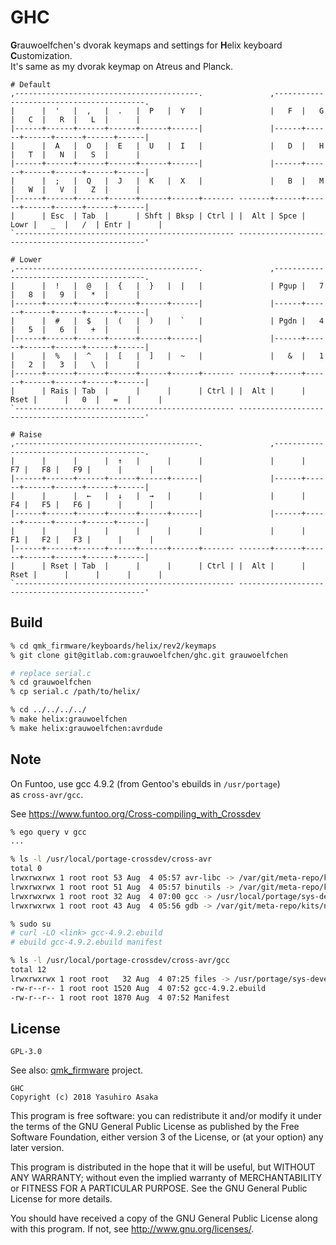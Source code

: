 # GHC

**G**rauwoelfchen's dvorak keymaps and settings for **H**elix keyboard **C**ustomization.  
It's same as my dvorak keymap on Atreus and Planck.

```
# Default
,-----------------------------------------.               ,-----------------------------------------.
|      |  '   |  ,   |  .   |  P   |  Y   |               |   F  |   G  |   C  |   R  |   L  |      |
|------+------+------+------+------+------|               |------+------+------+------+------+------|
|      |  A   |  O   |  E   |  U   |  I   |               |   D  |   H  |   T  |   N  |   S  |      |
|------+------+------+------+------+------|               |------+------+------+------+------+------|
|      |  ;   |  Q   |  J   |  K   |  X   |               |   B  |   M  |   W  |   V  |   Z  |      |
|------+------+------+------+------+------+------- -------+------+------+------+------+------+------|
|      | Esc  | Tab  |      | Shft | Bksp | Ctrl | |  Alt | Spce | Lowr |   _  |   /  | Entr |      |
`------------------------------------------------- -------------------------------------------------'

# Lower
,-----------------------------------------.               ,-----------------------------------------.
|      |  !   |  @   |  {   |  }   |  |   |               | Pgup |   7  |   8  |   9  |   *  |      |
|------+------+------+------+------+------|               |------+------+------+------+------+------|
|      |  #   |  $   |  (   |  )   |  `   |               | Pgdn |   4  |   5  |   6  |   +  |      |
|------+------+------+------+------+------|               |------+------+------+------+------+------|
|      |  %   |  ^   |  [   |  ]   |  ~   |               |   &  |   1  |   2  |   3  |   \  |      |
|------+------+------+------+------+------+------- -------+------+------+------+------+------+------|
|      | Rais | Tab  |      |      |      | Ctrl | |  Alt |      | Rset |      |   0  |   =  |      |
`------------------------------------------------- -------------------------------------------------'

# Raise
,-----------------------------------------.               ,-----------------------------------------.
|      |      |      |  ↑   |      |      |               |      |   F7 |   F8 |   F9 |      |      |
|------+------+------+------+------+------|               |------+------+------+------+------+------|
|      |      |  ←   |  ↓   |  →   |      |               |      |   F4 |   F5 |   F6 |      |      |
|------+------+------+------+------+------|               |------+------+------+------+------+------|
|      |      |      |      |      |      |               |      |   F1 |   F2 |   F3 |      |      |
|------+------+------+------+------+------+------- -------+------+------+------+------+------+------|
|      | Rset | Tab  |      |      |      | Ctrl | |  Alt |      | Rset |      |      |      |      |
`------------------------------------------------- -------------------------------------------------'
```

## Build

```zsh
% cd qmk_firmware/keyboards/helix/rev2/keymaps
% git clone git@gitlab.com:grauwoelfchen/ghc.git grauwoelfchen

# replace serial.c
% cd grauwoelfchen
% cp serial.c /path/to/helix/

% cd ../../../../
% make helix:grauwoelfchen
% make helix:grauwoelfchen:avrdude
```

## Note

On Funtoo, use gcc 4.9.2 (from Gentoo's ebuilds in `/usr/portage`)  
as `cross-avr/gcc`.  

See https://www.funtoo.org/Cross-compiling_with_Crossdev

```zsh
% ego query v gcc
...

% ls -l /usr/local/portage-crossdev/cross-avr
total 0
lrwxrwxrwx 1 root root 53 Aug  4 05:57 avr-libc -> /var/git/meta-repo/kits/dev-kit/dev-embedded/avr-libc
lrwxrwxrwx 1 root root 51 Aug  4 05:57 binutils -> /var/git/meta-repo/kits/core-kit/sys-devel/binutils
lrwxrwxrwx 1 root root 32 Aug  4 07:00 gcc -> /usr/local/portage/sys-devel/gcc
lrwxrwxrwx 1 root root 43 Aug  4 05:56 gdb -> /var/git/meta-repo/kits/nokit/sys-devel/gdb

% sudo su
# curl -LO <link> gcc-4.9.2.ebuild
# ebuild gcc-4.9.2.ebuild manifest

% ls -l /usr/local/portage-crossdev/cross-avr/gcc
total 12
lrwxrwxrwx 1 root root   32 Aug  4 07:25 files -> /usr/portage/sys-devel/gcc/files
-rw-r--r-- 1 root root 1520 Aug  4 07:52 gcc-4.9.2.ebuild
-rw-r--r-- 1 root root 1870 Aug  4 07:52 Manifest
```

## License

`GPL-3.0`

See also: [qmk_firmware](https://github.com/jackhumbert/qmk_firmware) project.


```
GHC
Copyright (c) 2018 Yasuhiro Asaka
```

This program is free software: you can redistribute it and/or modify
it under the terms of the GNU General Public License as published by
the Free Software Foundation, either version 3 of the License, or
(at your option) any later version.

This program is distributed in the hope that it will be useful,
but WITHOUT ANY WARRANTY; without even the implied warranty of
MERCHANTABILITY or FITNESS FOR A PARTICULAR PURPOSE.  See the
GNU General Public License for more details.

You should have received a copy of the GNU General Public License
along with this program.  If not, see <http://www.gnu.org/licenses/>.
